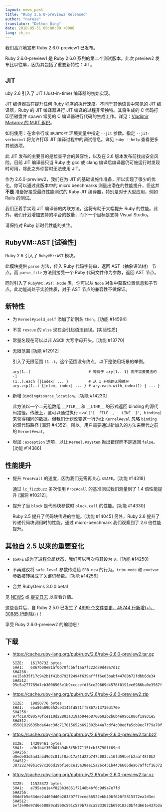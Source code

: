 ```yaml
---
layout: news_post
title: "Ruby 2.6.0-preview2 Released"
author: "naruse"
translator: "Delton Ding"
date: 2018-05-31 00:00:00 +0000
lang: zh_cn
---
```


我们高兴地宣布 Ruby 2.6.0-preview1 已发布。

Ruby 2.6.0-preview1 是 Ruby 2.6.0 系列的第二个测试版本。此次 preview2 发布比以往早，因为其包括了重要新特性：JIT。

## JIT

uby 2.6 引入了 JIT (Just-in-time) 编译器的初始实现。

JIT 编译器旨在提升任何 Ruby 程序的执行速度。不同于其他语言中常见的 JIT 编译器，Ruby 的 JIT 编译器进行 JIT 编译的过程非常独特。其将生成的 C 代码打印至磁盘并 spawn 常见的 C 编译器进行代码的生成工作。详见：[Vladimir Makarov 的 MJIT 组织](https://github.com/vnmakarov/ruby/tree/rtl_mjit_branch#mjit-organization)。

如何使用：在命令行或 `$RUBYOPT` 环境变量中指定 `--jit` 参数。指定 `--jit-verbose=1` 将允许打印 JIT 编译过程中的调试信息。详见 `ruby --help` 查看更多其他选项。

此 JIT 发布的主要目的是检查平台的兼容性，以及在 2.6 版本发布前找出安全风险。目前 JIT 编译器只当 Ruby 由 gcc 或 clang 编译后编译器仍可被运行时发现时可用，除此之外你暂时无法使用 JIT。

作为 2.6.0-preview2，我们在为 JIT 的基础设施作准备，所以实现了很少的优化。你可以通过此版本中的 micro benchmarks 测量出潜在的性能提升，但这并 **不是** 准备好接受最终性能测试的 Ruby JIT 编译器，特别是对于大型应用，例如 Rails 的测试。

我们正着手实现 JIT 编译器的内联方法，这将有助于大幅提升 Ruby 的性能。此外，我们计划增加支持的平台的数量，而下一个目标是支持 Visual Studio。

请保持对 Ruby 新时代性能的关注。

## RubyVM::AST [试验性]

Ruby 2.6 引入了 `RubyVM::AST` 模块。

此模块提供 `parse` 方法，传入 Ruby 代码字符串，返回 AST（抽象语法树） 节点。而 `parse_file` 方法则接受一个 Ruby 代码文件作为参数，返回 AST 节点。

同时引入了 `RubyVM::AST::Node` 类，你可以从 `Node` 对象中获取位置信息和子节点。此功能尚处于实验性质，对于 AST 节点的兼容性不做保证。

## 新特性

* 为 `Kernel#yield_self` 添加了新别名 `then`。[功能 #14594]

* 不含 `rescue` 的 `else` 现在会引起语法错误。[实验性质]

* 常量名现在可以以非 ASCII 大写字母开头。[功能 #13770]

* 无限范围 [功能 #12912]

  引入了无限范围 `(1..)`。这个范围没有终点，以下是使用场景的举例。

      ary[1..]                          # 等价于 ary[1..-1] 而不需要魔法的 -1
      (1..).each {|index| ... }         # 从 1 开始的无限循环
      ary.zip(1..) {|elem, index| ... } # ary.each.with_index(1) { ... }

* 新增 `Binding#source_location`。[功能 #14230]

  此方法以一个二元组数组 `__FILE__` 和 `__LINE__` 的形式返回 binding 的源代码路径。传统上，这可以通过执行 `eval("[__FILE__, __LINE__]", binding)` 来获得相同的数据。但我们计划改变这一行为让 `Kernel#eval` 忽略 `binding` 的源代码路径 [漏洞 #4352]。所以，用户需要通过新加入的方法来替代之前的 `Kernel#eval`。

* 增加 `:exception` 选项，以让 `Kernel.#system` 抛出错误而不是返回 `false`。[功能 #14386]

## 性能提升

* 提升 `Proc#call` 的速度，因为我们无需再关心 `$SAFE`。[功能 #14318]

  通过 `lc_fizzbuzz` 多次使用 `Proc#call` 的基准测试我们测量到了 1.4 倍性能提升 [漏洞 #10212]。

* 提升了当 `block` 是代码块参数时 `block.call` 的性能。[功能 #14330]

  Ruby 2.5 提升了代码块传递的性能。[功能 #14045] 另外，Ruby 2.6 提升了传递代码块调用时的性能。通过 micro-benchmark 我们观察到了 2.6 倍性能提升。

## 其他自 2.5 以来的重要变化

* `$SAFE` 成为了进程全局状态，我们可以再次将其设为 `0`。[功能 #14250]

* 不再建议将 `safe_level` 参数传递给 `ERB.new` 的行为。`trim_mode` 和 `eoutvar` 参数被转换成了关键词参数。[功能 #14256]

* 合并 RubyGems 3.0.0.beta1

见 [NEWS](https://github.com/ruby/ruby/blob/v2_6_0_preview2/NEWS) 或 [提交日志](https://github.com/ruby/ruby/compare/v2_5_0...v2_6_0_preview2) 以查看详情。

这些合并后，自 Ruby 2.5.0 已发生了 [4699 个文件变更，45744 行新增(+)，30885 行删除(-)](https://github.com/ruby/ruby/compare/v2_5_0...v2_6_0_preview2)！

享受 Ruby 2.6.0-preview2 的编程吧！

## 下载

* <https://cache.ruby-lang.org/pub/ruby/2.6/ruby-2.6.0-preview2.tar.gz>

      SIZE:   16170732 bytes
      SHA1:   6867b00e81af0b70fcb6f1aa7fc22d89d48a7d12
      SHA256: ee15ab35f17c942b1f41bd792f2494f639affff6e03babf44708b72fdbb6de34
      SHA512: 95c5a277785dfeb3006503e1b9ccccefdf6ce29669d4576f0191ee6986ba0e3567fbbed18a8d2b1f147d637434e4a3a4fdf47d84995e10ad4a354950e9092690

* <https://cache.ruby-lang.org/pub/ruby/2.6/ruby-2.6.0-preview2.zip>

      SIZE:   19850776 bytes
      SHA1:   eba80a09b552ce3142fd571ff5867a13736d170e
      SHA256: 97fc187b90570fce110d22803a319ab04e68700692b2b6b4e9961886f1a931e5
      SHA512: d5501819635bda64ac3dc717815652b692302b44a7cdf4c08edfa5cb9ec7f79a70fffc534879b316a4a9584825ed3c0948667beae2d7c313de58583931b981f4

* <https://cache.ruby-lang.org/pub/ruby/2.6/ruby-2.6.0-preview2.tar.bz2>

      SIZE:   14209461 bytes
      SHA1:   a9b1b4f359601b94b3f5b77115fcbf3790ff69cd
      SHA256: d8ede03d5ad3abd9d2c81cf0ad17a41d22b747c003cc16fd59befb2aaf48f0b2
      SHA512: 3872227e9b1c97c206d19bf1e6ce15a38ee15a26c431b4436605dea67affcf16372358984df76b35e7abaa902c15c16f533ac7af47e3031dea9451bbe459b693

* <https://cache.ruby-lang.org/pub/ruby/2.6/ruby-2.6.0-preview2.tar.xz>

      SIZE:   11525372 bytes
      SHA1:   e795abe1a4f828b3d851f7148b4bf6c9d9a7e7fd
      SHA256: 00ddfb5e33dee24469dd0b203597f7ecee66522ebb496f620f5815372ea2d3ec
      SHA512: bef3e90e97d6e58889cd500c591c579b728ca5833022b690182c0bf4d661e437b3a2ca33470dac35fcf693897819b9d7f500c0f71b707e2fcdcb0644028f2c03
